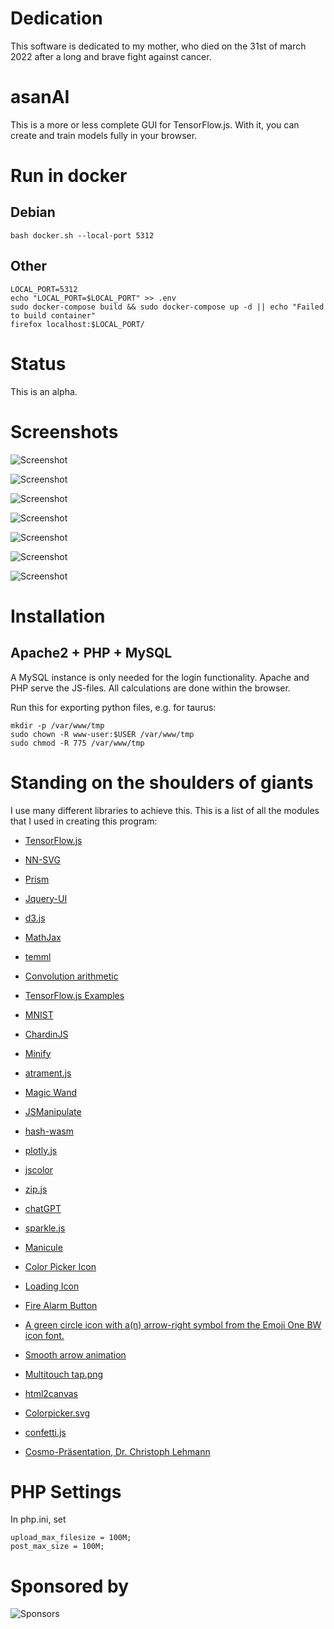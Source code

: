 # Dedication

This software is dedicated to my mother, who died on the 31st of march 2022 after a long and brave fight against cancer.

# asanAI

This is a more or less complete GUI for TensorFlow.js. With it, you can create and train models
fully in your browser.

# Run in docker

## Debian

`bash docker.sh --local-port 5312`

## Other

```console
LOCAL_PORT=5312
echo "LOCAL_PORT=$LOCAL_PORT" >> .env
sudo docker-compose build && sudo docker-compose up -d || echo "Failed to build container"
firefox localhost:$LOCAL_PORT/
```

# Status

This is an alpha.

# Screenshots

![Screenshot](screens/screen0.png "Visualization at the start page")

![Screenshot](screens/screen1.png "Math visualization of the network")

![Screenshot](screens/screen2.png "Yet another visualization at the start page")

![Screenshot](screens/screen4.png "Training")

![Screenshot](screens/screen5.png "Predict mode")

![Screenshot](screens/screen3.png "Dark mode")

![Screenshot](screens/screen6.png "Maximally activated neurons")


# Installation

## Apache2 + PHP + MySQL

A MySQL instance is only needed for the login functionality. Apache and PHP serve the JS-files. 
All calculations are done within the browser.

Run this for exporting python files, e.g. for taurus:

```console
mkdir -p /var/www/tmp
sudo chown -R www-user:$USER /var/www/tmp
sudo chmod -R 775 /var/www/tmp
```

# Standing on the shoulders of giants

I use many different libraries to achieve this. This is a list of all the modules that I used
in creating this program:

[comment]: <> (BeginSources)

- [TensorFlow.js](https://www.tensorflow.org/js)

- [NN-SVG](http://alexlenail.me/NN-SVG/LeNet.html)

- [Prism](https://prismjs.com/)

- [Jquery-UI](https://jqueryui.com/)

- [d3.js](https://d3js.org/)

- [MathJax](https://www.mathjax.org/)

- [temml](https://temml.org/)

- [Convolution arithmetic](https://github.com/vdumoulin/conv_arithmetic)

- [TensorFlow.js Examples](https://github.com/tensorflow/tfjs-examples/tree/master/visualize-convnet)

- [MNIST](http://yann.lecun.com/exdb/mnist/)

- [ChardinJS](https://heelhook.github.io/chardin.js/sequential.html)

- [Minify](https://github.com/matthiasmullie/minify.git)

- [atrament.js](https://www.fiala.space/atrament.js/demo/)

- [Magic Wand](https://codepen.io/averyhw/pen/xyxKjO/)

- [JSManipulate](http://joelb.me/jsmanipulate/)

- [hash-wasm](https://github.com/Daninet/hash-wasm)

- [plotly.js](https://plotly.com/javascript/)

- [jscolor](https://jscolor.com/)

- [zip.js](https://gildas-lormeau.github.io/zip.js/)

- [chatGPT](https://chat.openai.com/chat)

- [sparkle.js](https://www.cssscript.com/demo/sparkle-effect/)

- [Manicule](https://news.lib.wvu.edu/2017/08/28/the-first-post-it-note-the-manicule/)

- [Color Picker Icon](https://commons.wikimedia.org/wiki/File:Inkscape_icons_color_picker.svg)

- [Loading Icon](https://upload.wikimedia.org/wikipedia/commons/b/b1/Loading_icon.gif)

- [Fire Alarm Button](https://freesvg.org/drawing-of-fire-alarm-push-button)

- [A green circle icon with a(n) arrow-right symbol from the Emoji One BW icon font.](https://de.wikipedia.org/wiki/Datei:Eo_circle_green_arrow-right.svg)

- [Smooth arrow animation](https://codepen.io/vlt_dev/pen/NWMNzpE)

- [Multitouch tap.png](https://commons.wikimedia.org/wiki/File:Multitouch_tap.png)

- [html2canvas](https://html2canvas.hertzen.com/)

- [Colorpicker.svg](https://commons.wikimedia.org/wiki/File:Colorwheel.svg)

- [confetti.js](https://www.kirilv.com/canvas-confetti/)

- [Cosmo-Präsentation, Dr. Christoph Lehmann](https://tu-dresden.de/zih/die-einrichtung/struktur/dr-christoph-lehmann)

[comment]: <> (EndSources)

# PHP Settings

In php.ini, set

```
upload_max_filesize = 100M;
post_max_size = 100M;
```

# Sponsored by

![Sponsors](_gui/sponsored_by.png "Sponsored by")
